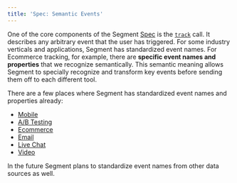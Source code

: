 ```yaml
---
title: 'Spec: Semantic Events'
---
```


One of the core components of the Segment [Spec](/docs/connections/spec) is the [`track`](/docs/connections/spec/track) call. It describes any arbitrary event that the user has triggered. For some industry verticals and applications, Segment has standardized event names. For Ecommerce tracking, for example, there are **specific event names and properties** that we recognize semantically. This semantic meaning allows Segment to specially recognize and transform key events before sending them off to each different tool.

There are a few places where Segment has standardized event names and properties already:

- [Mobile](/docs/connections/spec/mobile)
- [A/B Testing](/docs/connections/spec/ab-testing)
- [Ecommerce](/docs/connections/spec/ecommerce/v2/)
- [Email](/docs/connections/spec/email)
- [Live Chat](/docs/connections/spec/live-chat)
- [Video](/docs/connections/spec/video)

In the future Segment plans to standardize event names from other data sources as well.
